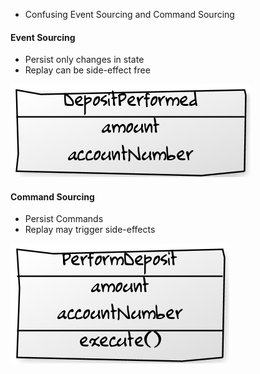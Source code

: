 * Confusing Event Sourcing and Command Sourcing

<div class="container_12">
  <div class="grid_6">
    <h4>Event Sourcing</h4>
    <ul>
      <li>Persist only changes in state</li>
      <li>Replay can be side-effect free</li>
    </ul>
    <img src="static/img/deposit-performed-event-v1.png"/>
  </div>
  <div class="grid_6">
    <h4>Command Sourcing</h4>
    <ul>
      <li>Persist Commands</li>
      <li>Replay may trigger side-effects</li>
    </ul>
    <img src="static/img/perform-deposit-command.png"/>
  </div>
</div>